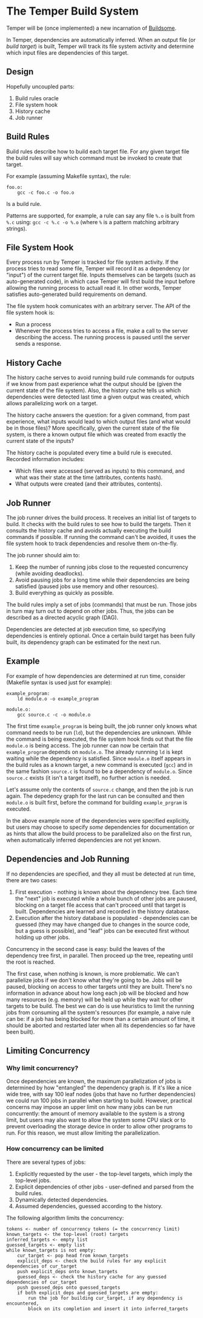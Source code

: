 # The Temper Build System

Temper will be (once implemented) a new incarnation of [Buildsome](https://github.com/buildsome/buildsome).

In Temper, dependencies are automatically inferred. When an output file (or *build target*) is built, Temper will track
its file system activity and determine which input files are dependencies of this target.

## Design

Hopefully uncoupled parts:

1. Build rules oracle
2. File system hook
3. History cache
4. Job runner


## Build Rules

Build rules describe how to build each target file. For any given target file the build rules will say which command
must be invoked to create that target.

For example (assuming Makefile syntax), the rule:

    foo.o:
        gcc -c foo.c -o foo.o

Is a build rule.

Patterns are supported, for example, a rule can say any file `%.o` is built from `%.c` using: `gcc -c %.c -o %.o` (where
`%` is a pattern matching arbitrary strings).

## File System Hook

Every process run by Temper is tracked for file system activity. If the process tries to read some file, Temper will
record it as a dependency (or "input") of the current target file. Inputs themselves can be targets (such as
auto-generated code), in which case Temper will first build the input before allowing the running process to actuall
read it. In other words, Temper satisfies auto-generated build requirements on demand.

The file system hook comunicates with an arbitrary server. The API of the file system hook is:

- Run a process
- Whenever the process tries to access a file, make a call to the server describing the access.
  The running process is paused until the server sends a response.

## History Cache

The history cache serves to avoid running build rule commands for outputs if we know from past experience what the
output should be (given the current state of the file system). Also, the history cache tells us which dependencies were
detected last time a given output was created, which allows parallelizing work on a target.

The history cache answers the question: for a given command, from past experience, what inputs would lead to which
output files (and what would be in those files)? More specifically, given the current state of the file system, is there
a known output file which was created from exactly the current state of the inputs?

The history cache is populated every time a build rule is executed. Recorded information includes:

- Which files were accessed (served as inputs) to this command, and what was their state at the time (attributes,
  contents hash).
- What outputs were created (and their attributes, contents).


## Job Runner

The job runner drives the build process. It receives an initial list of targets to build. It checks with the build rules
to see how to build the targets. Then it consults the history cache and avoids actually executing the build commands if
possible. If running the command can't be avoided, it uses the file system hook to track dependencies and resolve them
on-the-fly.

The job runner should aim to:

1. Keep the number of running jobs close to the requested concurrency (while avoiding deadlocks).
2. Avoid pausing jobs for a long time while their dependencies are being satisfied (paused jobs use memory and other
   resources).
3. Build everything as quickly as possible.

The build rules imply a set of jobs (commands) that must be run. Those jobs in turn may turn out to depend on other
jobs. Thus, the jobs can be described as a directed acyclic graph (DAG).

Dependencies are detected at job execution time, so specifying dependencies is entirely optional. Once a certain build
target has been fully built, its dependency graph can be estimated for the next run.

## Example

For example of how dependencies are determined at run time, consider (Makefile syntax is used just for example):

    example_program:
        ld module.o -o example_program

    module.o:
        gcc source.c -c -o module.o

The first time `example_program` is being built, the job runner only knows what command needs to be run (`ld`), but the
dependencies are unknown. While the command is being executed, the file system hook finds out that the file `module.o`
is being access. The job runner can now be certain that `example_program` depends on `module.o`. The already runnning
`ld` is kept waiting while the dependency is satisfied. Since `module.o` itself appears in the build rules as a known
target, a new command is executed (`gcc`) and in the same fashion `source.c` is found to be a dependency of
`module.o`. Since `source.c` exists (it isn't a target itself), no further action is needed.

Let's assume only the contents of `source.c` change, and then the job is run again. The depedency graph for the last run
can be consulted and then `module.o` is built first, before the command for building `example_prgram` is executed.

In the above example none of the dependencies were specified explicitly, but users may choose to specify *some*
dependencies for documentation or as hints that allow the build process to be parallelized also on the first run, when
automatically inferred dependencies are not yet known.

## Dependencies and Job Running

If no dependencies are specified, and they all must be detected at run time, there are two cases:

1. First execution - nothing is known about the dependency tree. Each time the "next" job is executed while a whole
   bunch of other jobs are paused, blocking on a target file access that can't proceed until that target is
   built. Dependencies are learned and recorded in the history database.
2. Execution after the history database is populated - dependencies can be guessed (they may have changed due to changes
   in the source code, but a guess is possible), and "leaf" jobs can be executed first without holding up other jobs.

Concurrency in the second case is easy: build the leaves of the dependency tree first, in parallel. Then proceed up
the tree, repeating until the root is reached.

The first case, when nothing is known, is more problematic. We can't parallelize jobs if we don't know what they're
going to be. Jobs will be paused, blocking on access to other targets until they are built. There's no information in
advance about how long each job will be blocked and how many resources (e.g. memory) will be held up while they wait for
other targets to be build. The best we can do is use heuristics to limit the running jobs from consuming all the
system's resources (for example, a naive rule can be: if a job has being blocked for more than a certain amount of time,
it should be aborted and restarted later when all its dependencies so far have been built).

## Limiting Concurrency

### Why limit concurrency?

Once dependencies are known, the maximum parallelization of jobs is determined by how "entangled" the dependency graph
is.  If it's like a nice wide tree, with say 100 leaf nodes (jobs that have no further dependencies) we could run 100
jobs in parallel when starting to build. However, practical concerns may impose an upper limit on how many jobs can be
run concurrently: the amount of memory available to the system is a strong limit, but users may also want to allow the
system some CPU slack or to prevent overloading the storage device in order to allow other programs to run. For this
reason, we must allow limiting the parallelization.

### How concurrency can be limited

There are several types of jobs:

1. Explicitly requested by the user - the top-level targets, which imply the top-level jobs.
2. Explicit dependencies of other jobs - user-defined and parsed from the build rules.
3. Dynamically detected dependencies.
4. Assumed dependencies, guessed according to the history.

The following algorithm limits the concurrency:

    tokens <- number of concurrency tokens (= the concurrency limit)
    known_targets <- the top-level (root) targets
    inferred_targets <- empty list
    guessed_targets <- empty list
    while known_targets is not empty:
        cur_target <- pop head from known_targets
        explicit_deps <- check the build rules for any explicit dependencies of cur_target
        push explicit_deps onto known_targets
        guessed_deps <- check the history cache for any guessed dependencies of cur_target
        push guessed_deps onto guessed_targets
        if both explicit_deps and guessed_targets are empty:
            run the job for building cur_target, if any dependency is encountered,
            block on its completion and insert it into inferred_targets
